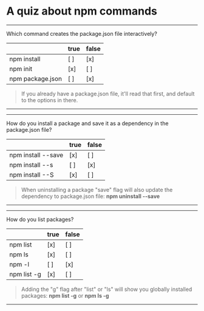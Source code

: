 # A quiz about npm commands

---

Which command creates the package.json file interactively?

|                  | true   | false  |
| ---------------- | ------ | ------ |
| npm install      |  [ ]   |  [x]   |
| npm init         |  [x]   |  [ ]   |
| npm package.json |  [ ]   |  [x]   |

> If you already have a package.json file, it'll read that first, and default to the options in there.

---

---

How do you install a package and save it as a dependency in the package.json file?

|                                      | true   | false  |
| ------------------------------------ | ------ | ------ |
| npm install <package name> --save    |  [x]   |  [ ]   |
| npm install <package name> --s       |  [ ]   |  [x]   |
| npm install <package name> --S       |  [x]   |  [ ]   |

> When uninstalling a package "save" flag will also update the dependency to package.json file: **npm uninstall <package name> --save**

---

---

How do you list packages?

|                  | true   | false  |
| ---------------- | ------ | ------ |
| npm list         |  [x]   |  [ ]   |
| npm ls           |  [x]   |  [ ]   |
| npm -l           |  [ ]   |  [x]   |
| npm list -g      |  [x]   |  [ ]   |

> Adding the "g" flag after "list" or "ls" will show you globally installed packages: **npm list -g** or **npm ls -g**

---
